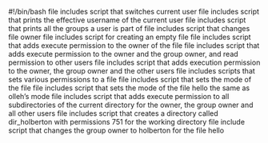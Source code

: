 #!/bin/bash
file includes script that switches current user
file includes script that prints the effective username of the current user
file includes script that prints all the groups a user is part of
file includes script that changes file owner
file includes script for creating an empty file
file includes script that adds execute permission to the owner of the file
file includes script that adds execute permission to the owner and the group owner, and read permission to other users
file includes script that adds execution permission to the owner, the group owner and the other users
file includes scripts that sets various permissions to a file
file includes script that sets the mode of the file 
file includes script that sets the mode of the file hello the same as olleh’s mode
file includes script that adds execute permission to all subdirectories of the current directory for the owner, the group owner and all other users
file includes script that creates a directory called dir_holberton with permissions 751 for the working directory
file include script that changes the group owner to holberton for the file hello
